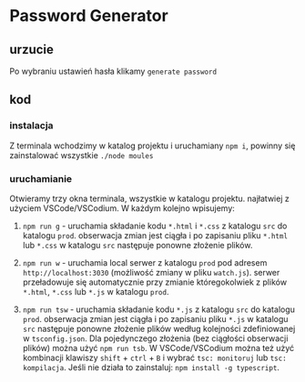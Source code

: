 # Password Generator

## urzucie

Po wybraniu ustawień hasła klikamy ```generate password```

## kod

### instalacja

Z terminala wchodzimy w katalog projektu i uruchamiany ```npm i```, powinny się zainstalować wszystkie ```./node moules```

### uruchamianie

Otwieramy trzy okna terminala, wszystkie w katalogu projektu. najłatwiej z użyciem VSCode/VSCodium. W każdym kolejno wpisujemy:

1. ```npm run g``` - uruchamia składanie kodu ```*.html``` i ```*.css``` z katalogu ```src``` do katalogu ```prod```. obserwacja zmian jest ciągła i po zapisaniu pliku ```*.html``` lub ```*.css``` w katalogu ```src``` następuje ponowne złożenie plików.

2. ```npm run w``` - uruchamia local serwer z katalogu ```prod``` pod adresem ```http://localhost:3030``` (możliwość zmiany w pliku ```watch.js```). serwer przeładowuje się automatycznie przy zmianie któregokolwiek z plików ```*.html```, ```*.css``` lub ```*.js``` w katalogu ```prod```.

3. ```npm run tsw``` - uruchamia składanie kodu ```*.js``` z katalogu ```src``` do katalogu ```prod```. obserwacja zmian jest ciągła i po zapisaniu pliku ```*.js``` w katalogu ```src``` następuje ponowne złożenie plików według kolejności zdefiniowanej w ```tsconfig.json```. Dla pojedynczego złożenia (bez ciągłości obserwacji plików) można użyć ```npm run tsb```. W VSCode/VSCodium można też użyć kombinacji klawiszy ```shift``` + ```ctrl``` + ```B``` i wybrać  ```tsc: monitoruj``` lub ```tsc: kompilacja```. Jeśli nie działa to zainstaluj: ```npm install -g typescript```.